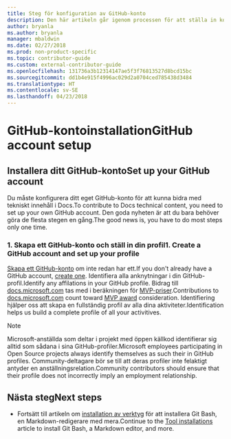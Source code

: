 ```yaml
---
title: Steg för konfiguration av GitHub-konto
description: Den här artikeln går igenom processen för att ställa in konton för GitHub, som krävs för att bidra till docs.microsoft.com-innehåll.
author: bryanla
ms.author: bryanla
manager: mbaldwin
ms.date: 02/27/2018
ms.prod: non-product-specific
ms.topic: contributor-guide
ms.custom: external-contributor-guide
ms.openlocfilehash: 131736a3b12314147ae5f3f76813527d8bcd15bc
ms.sourcegitcommit: dd1b4e915f4996ac029d2a0704ced785438d3484
ms.translationtype: HT
ms.contentlocale: sv-SE
ms.lasthandoff: 04/23/2018
---
```

# <a name="github-account-setup"></a><span data-ttu-id="65e53-103">GitHub-kontoinstallation</span><span class="sxs-lookup"><span data-stu-id="65e53-103">GitHub account setup</span></span>

## <a name="set-up-your-github-account"></a><span data-ttu-id="65e53-104">Installera ditt GitHub-konto</span><span class="sxs-lookup"><span data-stu-id="65e53-104">Set up your GitHub account</span></span>

<span data-ttu-id="65e53-105">Du måste konfigurera ditt eget GitHub-konto för att kunna bidra med tekniskt innehåll i Docs.</span><span class="sxs-lookup"><span data-stu-id="65e53-105">To contribute to Docs technical content, you need to set up your own GitHub account.</span></span> <span data-ttu-id="65e53-106">Den goda nyheten är att du bara behöver göra de flesta stegen en gång.</span><span class="sxs-lookup"><span data-stu-id="65e53-106">The good news is, you have to do most steps only one time.</span></span>

### <a name="1-create-a-github-account-and-set-up-your-profile"></a><span data-ttu-id="65e53-107">1. Skapa ett GitHub-konto och ställ in din profil</span><span class="sxs-lookup"><span data-stu-id="65e53-107">1. Create a GitHub account and set up your profile</span></span>

<span data-ttu-id="65e53-108">[Skapa ett GitHub-konto](https://github.com/join) om inte redan har ett.</span><span class="sxs-lookup"><span data-stu-id="65e53-108">If you don't already have a GitHub account, [create one](https://github.com/join).</span></span> <span data-ttu-id="65e53-109">Identifiera alla anknytningar i din GitHub-profil.</span><span class="sxs-lookup"><span data-stu-id="65e53-109">Identify any affilations in your GitHub profile.</span></span> <span data-ttu-id="65e53-110">Bidrag till [docs.microsoft.com](https://docs.microsoft.com) tas med i beräkningen för [MVP-priser](https://mvp.microsoft.com).</span><span class="sxs-lookup"><span data-stu-id="65e53-110">Contributions to [docs.microsoft.com](https://docs.microsoft.com) count toward [MVP award](https://mvp.microsoft.com) consideration.</span></span> <span data-ttu-id="65e53-111">Identifiering hjälper oss att skapa en fullständig profil av alla dina aktiviteter.</span><span class="sxs-lookup"><span data-stu-id="65e53-111">Identification helps us build a complete profile of all your activitives.</span></span>

>[!NOTE]
> <span data-ttu-id="65e53-112">Microsoft-anställda som deltar i projekt med öppen källkod identifierar sig alltid som sådana i sina GitHub-profiler.</span><span class="sxs-lookup"><span data-stu-id="65e53-112">Microsoft employees participating in Open Source projects always identify themselves as such their in GitHub profiles.</span></span> <span data-ttu-id="65e53-113">Community-deltagare bör se till att deras profiler inte felaktigt antyder en anställningsrelation.</span><span class="sxs-lookup"><span data-stu-id="65e53-113">Community contributors should ensure that their profile does not incorrectly imply an employment relationship.</span></span>

## <a name="next-steps"></a><span data-ttu-id="65e53-114">Nästa steg</span><span class="sxs-lookup"><span data-stu-id="65e53-114">Next steps</span></span>

* <span data-ttu-id="65e53-115">Fortsätt till artikeln om [installation av verktyg](get-started-setup-tools.md) för att installera Git Bash, en Markdown-redigerare med mera.</span><span class="sxs-lookup"><span data-stu-id="65e53-115">Continue to the [Tool installations](get-started-setup-tools.md) article to install Git Bash, a Markdown editor, and more.</span></span>
